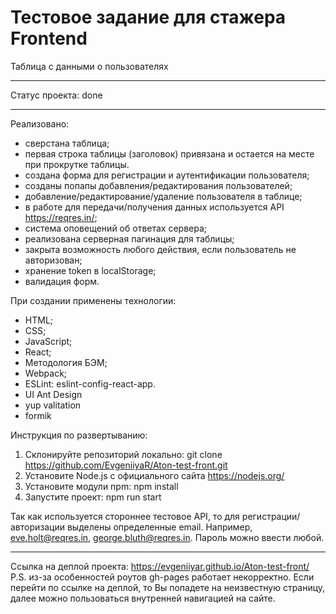 # Тестовое задание для стажера Frontend #

Таблица с данными о пользователях

---

Статус проекта: done

---

Реализовано:
* сверстана таблица;
* первая строка таблицы (заголовок) привязана и остается на месте при прокрутке таблицы.
* создана форма для регистрации и аутентификации пользователя;
* созданы попапы добавления/редактирования пользователей;
* добавление/редактирование/удаление пользователя в таблице;
* в работе для передачи/получения данных используется API https://reqres.in/;
* система оповещений об ответах сервера;
* реализована серверная пагинация для таблицы;
* закрыта возможность любого действия, если пользователь не авторизован;
* хранение token в localStorage;
* валидация форм.

При создании применены технологии:
* HTML;
* CSS;
* JavaScript;
* React;
* Методология БЭМ;
* Webpack;
* ESLint: eslint-config-react-app.
* UI Ant Design
* yup valitation
* formik

Инструкция по развертыванию:
1. Склонируйте репозиторий локально: git clone https://github.com/EvgeniiyaR/Aton-test-front.git
2. Установите Node.js с официального сайта https://nodejs.org/
3. Установите модули npm: npm install
4. Запустите проект: npm run start

Так как используется стороннее тестовое API, то для регистрации/авторизации выделены определенные email. Например, eve.holt@reqres.in, george.bluth@reqres.in. Пароль можно ввести любой.

---

Ссылка на деплой проекта: https://evgeniiyar.github.io/Aton-test-front/
P.S. из-за особенностей роутов gh-pages работает некорректно. Если перейти по ссылке на деплой, то Вы попадете на неизвестную страницу, далее можно пользоваться внутренней навигацией на сайте.
